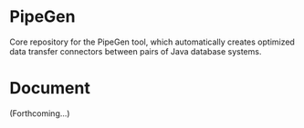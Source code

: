 # PipeGen

Core repository for the PipeGen tool, which automatically creates optimized data transfer connectors between pairs of Java database systems.

# Document

(Forthcoming...)